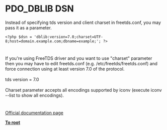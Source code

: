 # PDO_DBLIB DSN



Instead of specifying tds version and client charset in freetds.conf, you may pass it as a parameter.<br>

```
<?php $dsn = 'dblib:version=7.0;charset=UTF-8;host=domain.example.com;dbname=example;'; ?>
```
  

#

If you&apos;re using FreeTDS driver and you want to use "charset" parameter then you may have to edit freetds.conf (e.g. /etc/freetds/freetds.conf) and force connection using at least version 7.0 of the protocol.<br><br>tds version = 7.0<br><br>Charset parameter accepts all encodings supported by iconv (execute iconv --list to show all encodings).  

#

[Official documentation page](https://www.php.net/manual/en/ref.pdo-dblib.connection.php)

**[To root](/README.md)**